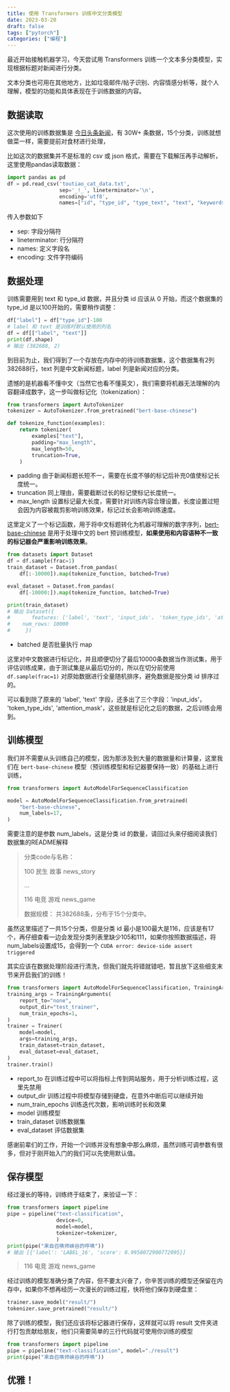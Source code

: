 ```yaml
---
title: 使用 Transformers 训练中文分类模型
date: 2023-03-20
draft: false
tags: ["pytorch"]
categories: ["编程"]
---
```


最近开始接触机器学习，今天尝试用 Transformers 训练一个文本多分类模型，实现根据标题对新闻进行分类。

文本分类也可用在其他地方，比如垃圾邮件/帖子识别、内容情感分析等，就个人理解，模型的功能和具体表现在于训练数据的内容。

## 数据读取

这次使用的训练数据集是 [今日头条新闻](https://github.com/myml/toutiao-text-classfication-dataset)，有 30W+ 条数据，15个分类，训练就想做菜一样，需要提前对食材进行处理，
<!--more-->
比如这次的数据集并不是标准的 csv 或 json 格式，需要在下载解压再手动解析，这里使用pandas读取数据：
```python
import pandas as pd
df = pd.read_csv('toutiao_cat_data.txt',
                 sep='_!_', lineterminator='\n',
                 encoding='utf8',
                 names=["id", "type_id", "type_text", "text", "keywords"])
```
传入参数如下
- sep: 字段分隔符
- lineterminator: 行分隔符
- names: 定义字段名
- encoding: 文件字符编码

## 数据处理

训练需要用到 text 和 type_id 数据，并且分类 id 应该从 0 开始，而这个数据集的 type_id 是以100开始的，需要稍作调整：
```python
df["label"] = df["type_id"]-100
# label 和 text 是训练时默认使用的列名
df = df[["label", "text"]]
print(df.shape)
# 输出 (382688, 2)
```

到目前为止，我们得到了一个存放在内存中的待训练数据集，这个数据集有2列382688行，text 列是中文新闻标题，label 列是新闻对应的分类。

遗憾的是机器看不懂中文（当然它也看不懂英文），我们需要将机器无法理解的内容翻译成数字，这一步叫做标记化（tokenization）：
```python
from transformers import AutoTokenizer
tokenizer = AutoTokenizer.from_pretrained("bert-base-chinese")

def tokenize_function(examples):
    return tokenizer(
        examples["text"], 
        padding="max_length",
        max_length=50,
        truncation=True,
    )
```
- padding 由于新闻标题长短不一，需要在长度不够的标记后补充0值使标记长度统一。
- truncation 同上理由，需要截断过长的标记使标记长度统一。
- max_length 设置标记最大长度，需要针对训练内容合理设置，长度设置过短会因为内容被裁剪影响训练效果，标记过长会影响训练速度。

这里定义了一个标记函数，用于将中文标题转化为机器可理解的数字序列，[bert-base-chinese](https://huggingface.co/bert-base-chinese) 是用于处理中文的 bert 预训练模型，**如果使用和内容语种不一致的标记器会严重影响训练效果**。

```python
from datasets import Dataset
df = df.sample(frac=1)
train_dataset = Dataset.from_pandas(
    df[:-10000]).map(tokenize_function, batched=True)

eval_dataset = Dataset.from_pandas(
    df[-10000:]).map(tokenize_function, batched=True)

print(train_dataset)
# 输出 Dataset({
#       features: ['label', 'text', 'input_ids'， 'token_type_ids', 'attention_mask'],
#    num_rows: 10000
#     })
```
- batched 是否批量执行 map

这里对中文数据进行标记化，并且顺便切分了最后10000条数据当作测试集，用于评估训练成果，由于测试集是从最后切分的，所以在切分前使用 `df.sample(frac=1)` 对原始数据进行全量随机排序，避免数据是按分类 id 排序过的。

可以看到除了原来的 'label', 'text' 字段，还多出了三个字段：'input_ids'， 'token_type_ids', 'attention_mask'，这些就是标记化之后的数据，之后训练会用到。

## 训练模型

我们并不需要从头训练自己的模型，因为那涉及到大量的数据量和计算量，这里我们在 `bert-base-chinese` 模型（预训练模型和标记器要保持一致）的基础上进行训练，

```python
from transformers import AutoModelForSequenceClassification

model = AutoModelForSequenceClassification.from_pretrained(
    "bert-base-chinese",
    num_labels=17,
)
```
需要注意的是参数 num_labels，这是分类 id 的数量，请回过头来仔细阅读我们数据集的README解释

> 分类code与名称：
> 
> 100 民生 故事 news_story
> 
> ...
> 
> 116 电竞 游戏 news_game
> 
> 数据规模：
> 共382688条，分布于15个分类中。

虽然这里描述了一共15个分类，但是分类 id 最小是100最大是116，应该是有17个，再仔细查看一边会发现分类列表里缺少105和111，如果你按照数据描述，将num_labels设置成15，会得到一个 `CUDA error: device-side assert triggered`

其实应该在数据处理阶段进行清洗，但我们就先将错就错吧，暂且放下这些细支末节来开启我们的训练！

```python
from transformers import AutoModelForSequenceClassification, TrainingArguments, Trainer
training_args = TrainingArguments(
    report_to="none",
    output_dir="test_trainer",
    num_train_epochs=1,
)
trainer = Trainer(
    model=model,
    args=training_args,
    train_dataset=train_dataset,
    eval_dataset=eval_dataset,
)
trainer.train()
```
- report_to 在训练过程中可以将指标上传到网站服务，用于分析训练过程，这里先禁用
- output_dir 训练过程中将模型存储到硬盘，在意外中断后可以继续开始
- num_train_epochs 训练迭代次数，影响训练时长和效果
- model 训练模型
- train_dataset 训练数据集
- eval_dataset 评估数据集

感谢前辈们的工作，开始一个训练并没有想象中那么麻烦，虽然训练可调参数有很多，但对于刚开始入门的我们可以先使用默认值。

## 保存模型
经过漫长的等待，训练终于结束了，来验证一下：
```python
from transformers import pipeline
pipe = pipeline("text-classification",
                device=0,
                model=model,
                tokenizer=tokenizer,
                )
print(pipe("来自召唤师峡谷的呼唤"))
# 输出 [{'label': 'LABEL_16', 'score': 0.9958072900772095}]
```
> 116 电竞 游戏 news_game

经过训练的模型准确分类了内容，但不要太兴奋了，你辛苦训练的模型还保留在内存中，如果你不想再经历一次漫长的训练过程，快将他们保存到硬盘里：
```python
trainer.save_model("result/")
tokenizer.save_pretrained("result/")
```
除了训练的模型，我们还应该将标记器进行保存，这样就可以将 result 文件夹进行打包贡献给朋友，他们只需要简单的三行代码就可使用你训练的模型
```python
from transformers import pipeline
pipe = pipeline("text-classification", model="./result")
print(pipe("来自召唤师峡谷的呼唤"))
```
## 优雅！
